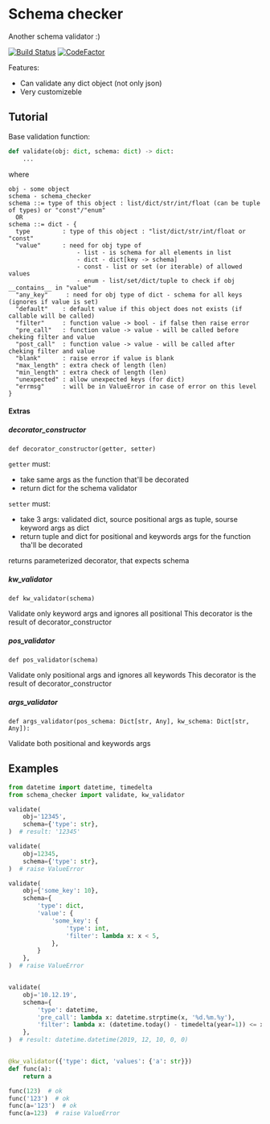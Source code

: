 # Schema checker #

Another schema validator :)

[![Build Status](https://travis-ci.org/moff4/schema_schecker.svg?branch=master)](https://travis-ci.org/moff4/schema_schecker)
[![CodeFactor](https://www.codefactor.io/repository/github/moff4/schema_schecker/badge)](https://www.codefactor.io/repository/github/moff4/schema_schecker)


Features:
* Can validate any dict object (not only json)
* Very customizeble

## Tutorial

Base validation function:
```python
def validate(obj: dict, schema: dict) -> dict:
    ... 
```
where
```
obj - some object
schema - schema_checker
schema ::= type of this object : list/dict/str/int/float (can be tuple of types) or "const"/"enum"
  OR
schema ::= dict - {
  type         : type of this object : "list/dict/str/int/float or "const"
  "value"      : need for obj type of
                   - list - is schema for all elements in list
                   - dict - dict[key -> schema]
                   - const - list or set (or iterable) of allowed values
                   - enum - list/set/dict/tuple to check if obj __contains__ in "value"
  "any_key"     : need for obj type of dict - schema for all keys (ignores if value is set)
  "default"    : default value if this object does not exists (if callable will be called)
  "filter"     : function value -> bool - if false then raise error
  "pre_call"   : function value -> value - will be called before cheking filter and value
  "post_call"  : function value -> value - will be called after cheking filter and value
  "blank"      : raise error if value is blank
  "max_length" : extra check of length (len)
  "min_length" : extra check of length (len)
  "unexpected" : allow unexpected keys (for dict)
  "errmsg"     : will be in ValueError in case of error on this level
}
```

#### Extras

##### decorator_constructor

`def decorator_constructor(getter, setter)`

`getter` must:
 - take same args as the function that'll be decorated
 - return dict for the schema validator
 
`setter` must:
 - take 3 args: validated dict, source positional args as tuple, sourse keyword args as dict
 - return tuple and dict for positional and keywords args for the function tha'll be decorated

returns parameterized decorator, that expects schema

##### kw_validator

`def kw_validator(schema)`

Validate only keyword args and ignores all positional 
This decorator is the result of decorator_constructor


##### pos_validator

`def pos_validator(schema)`

Validate only positional args and ignores all keywords 
This decorator is the result of decorator_constructor


##### args_validator
`def args_validator(pos_schema: Dict[str, Any], kw_schema: Dict[str, Any]):`

Validate both positional and keywords args


## Examples

```python
from datetime import datetime, timedelta
from schema_checker import validate, kw_validator

validate(
    obj='12345',
    schema={'type': str},
)  # result: '12345'

validate(
    obj=12345,
    schema={'type': str},
)  # raise ValueError

validate(
    obj={'some_key': 10},
    schema={
        'type': dict,
        'value': {
            'some_key': {
                'type': int,
                'filter': lambda x: x < 5,
            },
        }
    },
)  # raise ValueError 


validate(
    obj='10.12.19',
    schema={
        'type': datetime,
        'pre_call': lambda x: datetime.strptime(x, '%d.%m.%y'),
        'filter': lambda x: (datetime.today() - timedelta(year=1)) <= x <= datetime.today(),  
    },
)  # result: datetime.datetime(2019, 12, 10, 0, 0)


@kw_validator({'type': dict, 'values': {'a': str}})
def func(a):
    return a

func(123)  # ok
func('123')  # ok
func(a='123')  # ok
func(a=123)  # raise ValueError

```
 

